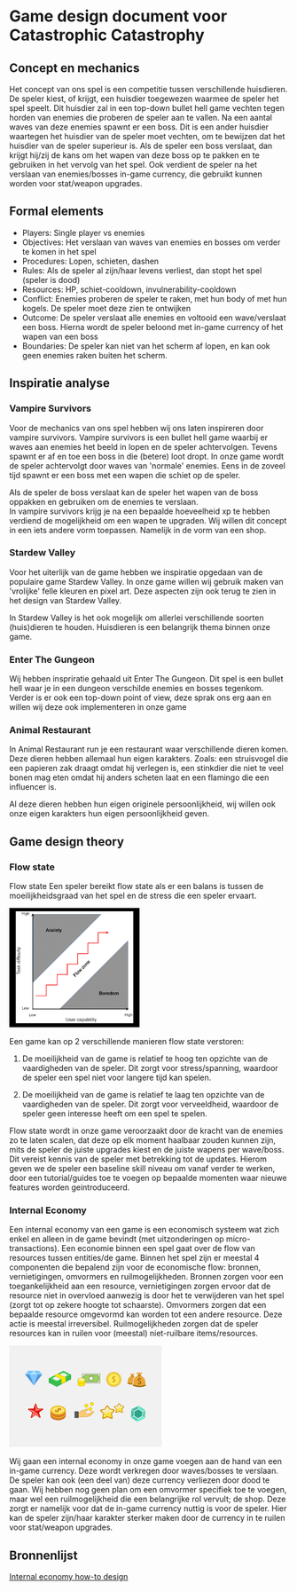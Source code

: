 # Game design document voor Catastrophic Catastrophy

## Concept en mechanics
Het concept van ons spel is een competitie tussen verschillende huisdieren. De speler kiest, of krijgt, een huisdier toegewezen waarmee de speler het spel speelt. Dit huisdier zal in een top-down bullet hell game vechten tegen horden van enemies die proberen de speler aan te vallen. Na een aantal waves van deze enemies spawnt er een boss. Dit is een ander huisdier waartegen het huisdier van de speler moet vechten, om te bewijzen dat het huisdier van de speler superieur is. Als de speler een boss verslaat, dan krijgt hij/zij de kans om het wapen van deze boss op te pakken en te gebruiken in het vervolg van het spel. Ook verdient de speler na het verslaan van enemies/bosses in-game currency, die gebruikt kunnen worden voor stat/weapon upgrades.

## Formal elements
- Players: Single player vs enemies
- Objectives: Het verslaan van waves van enemies en bosses om verder te komen in het spel
- Procedures: Lopen, schieten, dashen
- Rules: Als de speler al zijn/haar levens verliest, dan stopt het spel (speler is dood)
- Resources: HP, schiet-cooldown, invulnerability-cooldown
- Conflict: Enemies proberen de speler te raken, met hun body of met hun kogels. De speler moet deze zien te ontwijken
- Outcome: De speler verslaat alle enemies en voltooid een wave/verslaat een boss. Hierna wordt de speler beloond met in-game currency of het wapen van een boss
- Boundaries: De speler kan niet van het scherm af lopen, en kan ook geen enemies raken buiten het scherm.

## Inspiratie analyse
### Vampire Survivors
Voor de mechanics van ons spel hebben wij ons laten inspireren door vampire survivors. Vampire survivors is een bullet hell game waarbij er waves aan enemies het beeld in lopen en de speler achtervolgen. Tevens spawnt er af en toe een boss in die (betere) loot dropt. In onze game wordt de speler achtervolgt door waves van 'normale' enemies. Eens in de zoveel tijd spawnt er een boss met een wapen die schiet op de speler. 

Als de speler de boss verslaat kan de speler het wapen van de boss oppakken en gebruiken om de enemies te verslaan.  
In vampire survivors krijg je na een bepaalde hoeveelheid xp te hebben verdiend de mogelijkheid om een wapen te upgraden. Wij willen dit concept in een iets andere vorm toepassen. Namelijk in de vorm van een shop.

### Stardew Valley
Voor het uiterlijk van de game hebben we inspiratie opgedaan van de populaire game Stardew Valley. In onze game willen wij gebruik maken van 'vrolijke' felle kleuren en pixel art. Deze aspecten zijn ook terug te zien in het design van Stardew Valley. 

In Stardew Valley is het ook mogelijk om allerlei verschillende soorten (huis)dieren te houden. Huisdieren is een belangrijk thema binnen onze game.

### Enter The Gungeon
Wij hebben inspriratie gehaald uit Enter The Gungeon. Dit spel is een bullet hell waar je in een dungeon verschilde enemies en bosses tegenkom. Verder is er ook een top-down point of view, deze sprak ons erg aan en willen wij deze ook implementeren in onze game


### Animal Restaurant

In Animal Restaurant run je een restaurant waar verschillende dieren komen. Deze dieren hebben allemaal hun eigen karakters. Zoals: een struisvogel die een papieren zak draagt omdat hij verlegen is, een stinkdier die niet te veel bonen mag eten omdat hij anders scheten laat en een flamingo die een influencer is. 

Al deze dieren hebben hun eigen originele persoonlijkheid, wij willen ook onze eigen karakters hun eigen persoonlijkheid geven.

## Game design theory
### Flow state
Flow state
Een speler bereikt flow state als er een balans is tussen de moeilijkheidsgraad van het spel en de stress die een speler ervaart.

![Flow state diagram](/docs/Groepje/Images/flowState.png)

Een game kan op 2 verschillende manieren flow state verstoren:

1. De moeilijkheid van de game is relatief te hoog ten opzichte van de vaardigheden van de speler. Dit zorgt voor stress/spanning, waardoor de speler een spel niet voor langere tijd kan spelen.

2. De moeilijkheid van de game is relatief te laag ten opzichte van de vaardigheden van de speler. Dit zorgt voor verveeldheid, waardoor de speler geen interesse heeft om een spel te spelen.

Flow state wordt in onze game veroorzaakt door de kracht van de enemies zo te laten scalen, dat deze op elk moment haalbaar zouden kunnen zijn, mits de speler de juiste upgrades kiest en de juiste wapens per wave/boss. Dit vereist kennis van de speler met betrekking tot de updates. Hierom geven we de speler een baseline skill niveau om vanaf verder te werken, door een tutorial/guides toe te voegen op bepaalde momenten waar nieuwe features worden geintroduceerd.

### Internal Economy
Een internal economy van een game is een economisch systeem wat zich enkel en alleen in de game bevindt (met uitzonderingen op micro-transactions). Een economie binnen een spel gaat over de flow van resources tussen entities/de game. Binnen het spel zijn er meestal 4 componenten die bepalend zijn voor de economische flow: bronnen, vernietigingen, omvormers en ruilmogelijkheden. Bronnen zorgen voor een toegankelijkheid aan een resource, vernietigingen zorgen ervoor dat de resource niet in overvloed aanwezig is door het te verwijderen van het spel (zorgt tot op zekere hoogte tot schaarste). Omvormers zorgen dat een bepaalde resource omgevormd kan worden tot een andere resource. Deze actie is meestal irreversibel. Ruilmogelijkheden zorgen dat de speler resources kan in ruilen voor (meestal) niet-ruilbare items/resources.

![In game currencies](/docs/Groepje/Images/inGameCurrency.png)

Wij gaan een internal economy in onze game voegen aan de hand van een in-game currency. Deze wordt verkregen door waves/bosses te verslaan. De speler kan ook (een deel van) deze currency verliezen door dood te gaan. Wij hebben nog geen plan om een omvormer specifiek toe te voegen, maar wel een ruilmogelijkheid die een belangrijke rol vervult; de shop. Deze zorgt er namelijk voor dat de in-game currency nuttig is voor de speler. Hier kan de speler zijn/haar karakter sterker maken door de currency in te ruilen voor stat/weapon upgrades.

## Bronnenlijst
[Internal economy how-to design](https://www.peachpit.com/articles/article.aspx?p=1925649)
